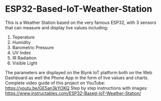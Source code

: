 # ESP32-Based-IoT-Weather-Station
This is a Weather Station based on the very famous ESP32, with 3 sensors that can measure and display live values including:
1) Teperature
2) Humidity
3) Barometric Pressure
4) UV Index
5) IR Radiation
6) Visible Light

The parameters are displayed on the Blynk IoT platform both on the Web Dashboard as well the Phone App in the form of live values and charts.
Complete video guide of this project on YouTube: https://youtu.be/GE5an3kYOKQ
Step by step instructions with images: https://www.instructables.com/ESP32-Based-IoT-Weather-Station/
